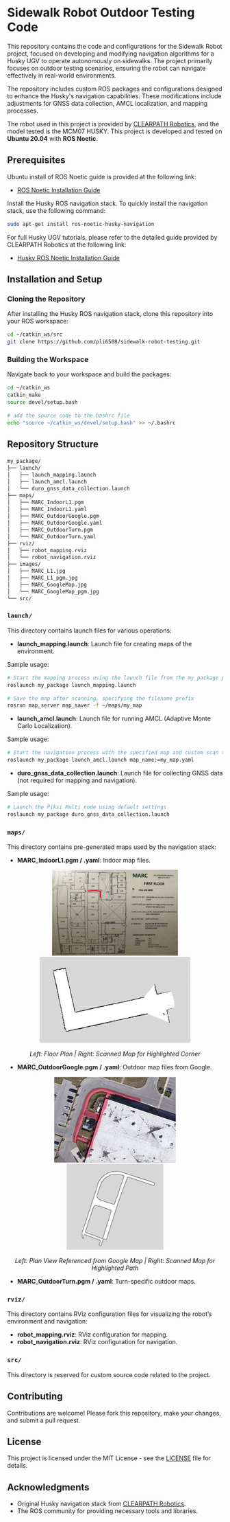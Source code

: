 
# Sidewalk Robot Outdoor Testing Code

This repository contains the code and configurations for the Sidewalk Robot project, focused on developing and modifying navigation algorithms for a Husky UGV to operate autonomously on sidewalks. The project primarily focuses on outdoor testing scenarios, ensuring the robot can navigate effectively in real-world environments.

The repository includes custom ROS packages and configurations designed to enhance the Husky's navigation capabilities. These modifications include adjustments for GNSS data collection, AMCL localization, and mapping processes.

The robot used in this project is provided by [CLEARPATH Robotics](https://docs.clearpathrobotics.com/docs/robots/outdoor_robots/husky/user_manual_husky), and the model tested is the MCM07 HUSKY. This project is developed and tested on **Ubuntu 20.04** with **ROS Noetic**.

## Prerequisites

Ubuntu install of ROS Noetic guide is provided at the following link:
- [ROS Noetic Installation Guide](https://wiki.ros.org/noetic/Installation/Ubuntu)

Install the Husky ROS navigation stack. To quickly install the navigation stack, use the following command:

```bash
sudo apt-get install ros-noetic-husky-navigation
```

For full Husky UGV tutorials, please refer to the detailed guide provided by CLEARPATH Robotics at the following link:

- [Husky ROS Noetic Installation Guide](https://www.clearpathrobotics.com/assets/guides/noetic/husky/index.html)

## Installation and Setup

### Cloning the Repository

After installing the Husky ROS navigation stack, clone this repository into your ROS workspace:

```bash
cd ~/catkin_ws/src
git clone https://github.com/pli6508/sidewalk-robot-testing.git
```

### Building the Workspace

Navigate back to your workspace and build the packages:

```bash
cd ~/catkin_ws
catkin_make
source devel/setup.bash
```

```bash
# add the source code to the bashrc file
echo "source ~/catkin_ws/devel/setup.bash" >> ~/.bashrc
```

## Repository Structure

```plaintext
my_package/
├── launch/
│   ├── launch_mapping.launch
│   ├── launch_amcl.launch
│   └── duro_gnss_data_collection.launch
├── maps/
│   ├── MARC_IndoorL1.pgm
│   ├── MARC_IndoorL1.yaml
│   ├── MARC_OutdoorGoogle.pgm
│   ├── MARC_OutdoorGoogle.yaml
│   ├── MARC_OutdoorTurn.pgm
│   └── MARC_OutdoorTurn.yaml
├── rviz/
│   ├── robot_mapping.rviz
│   └── robot_navigation.rviz
├── images/
│   ├── MARC_L1.jpg
│   ├── MARC_L1_pgm.jpg
│   ├── MARC_GoogleMap.jpg
│   └── MARC_GoogleMap_pgm.jpg
└── src/
```

### `launch/`

This directory contains launch files for various operations:

- **launch_mapping.launch**: Launch file for creating maps of the environment.

Sample usage:

```bash
# Start the mapping process using the launch file from the my_package package
roslaunch my_package launch_mapping.launch
```

```bash
# Save the map after scanning, specifying the filename prefix
rosrun map_server map_saver -f ~/maps/my_map
```

- **launch_amcl.launch**: Launch file for running AMCL (Adaptive Monte Carlo Localization).

Sample usage:

```bash
# Start the navigation process with the specified map and custom scan topic
roslaunch my_package launch_amcl.launch map_name:=my_map.yaml
```

- **duro_gnss_data_collection.launch**: Launch file for collecting GNSS data (not required for mapping and navigation).

Sample usage:

```bash
# Launch the Piksi Multi node using default settings
roslaunch my_package duro_gnss_data_collection.launch
```

### `maps/`

This directory contains pre-generated maps used by the navigation stack:

- **MARC_IndoorL1.pgm / .yaml**: Indoor map files.

<p align="center">
  <img src="images/MARC_L1.jpg" alt="MARC L1" height="200px" />
  <img src="images/MARC_L1_pgm.jpg" alt="MARC L1 PGM" height="200px" />
</p>
<p align="center" style="font-size:14px;">
  <em>Left: Floor Plan | Right: Scanned Map for Highlighted Corner</em>
</p>

- **MARC_OutdoorGoogle.pgm / .yaml**: Outdoor map files from Google.

<p align="center">
  <img src="images/MARC_GoogleMap.jpg" alt="MARC GoogleMap" height="200px" />
  <img src="images/MARC_GoogleMap_pgm.jpg" alt="MARC GoogleMap PGM" height="200px" />
</p>
<p align="center" style="font-size:14px;">
  <em>Left: Plan View Referenced from Google Map | Right: Scanned Map for Highlighted Path</em>
</p>

- **MARC_OutdoorTurn.pgm / .yaml**: Turn-specific outdoor maps.

### `rviz/`

This directory contains RViz configuration files for visualizing the robot’s environment and navigation:

- **robot_mapping.rviz**: RViz configuration for mapping.
- **robot_navigation.rviz**: RViz configuration for navigation.

### `src/`

This directory is reserved for custom source code related to the project.

## Contributing

Contributions are welcome! Please fork this repository, make your changes, and submit a pull request.

## License

This project is licensed under the MIT License - see the [LICENSE](LICENSE) file for details.

## Acknowledgments

- Original Husky navigation stack from [CLEARPATH Robotics](https://www.clearpathrobotics.com/).
- The ROS community for providing necessary tools and libraries.
